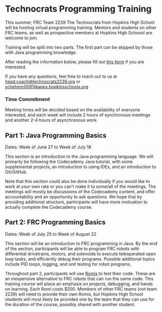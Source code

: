 # Technocrats Programming Training
This summer, FRC Team 2239 The Technocrats from Hopkins High School will be hosting virtual programming training. Mentors and students on other FRC teams, as well as prospective members at Hopkins High Schoool are welcome to join. 

Training will be split into two parts. The first part can be skipped by those with Java programming knowledge.

After reading the information below, please  fill out [this form](https://forms.gle/tTAQsDyuWtDNYtP19) if you are interested.

If you have any questions,  feel  free to  reach out to us  at [head.coach@technocrats2239.org](mailto:head.coach@technocrats2239.org) or [schehenr0091@apps.hopkinsschools.org](mailto:schehenr0091@apps.hopkinsschools.org)
### Time Commitment
Meeting times will be decided based on the availability of everyone interested, and each week will include 2 hours of synchronous meetings and another 2-4 hours of asynchronous work.
## Part 1: Java Programming Basics
Dates: Week of June 27 to Week of July 18

This section is an introduction to the Java programming language. We will primarily be following the Codecademy Java tutorial, with some supplemental projects, an introduction to using IDEs, and an introduction to Git/GitHub.

Note that this section could also be done individually if you would like to work at your own rate or you can't make it to some/all of the meetings. The meetings will mostly be discussions of the Codecademy content, and offer accountability and an opportunity to ask questions. We hope that by providing additional structure, participants will have more motivation to actually complete the Codecademy course.

## Part 2: FRC Programming Basics
Dates: Week of July 25 to Week of August 22

This section will be an introduction to FRC programming in Java. By the end of the section, participants will be able to program FRC robots with differential drivetrains, motors, and solenoids to execute teleoperated open loop tasks, and efficiently debug their programs. Possible additional topics include PID loops, logging, and unit testing for robot programs.

Throughout part 2, participants will use [Romis](https://docs.wpilib.org/en/stable/docs/romi-robot/index.html) to test their code. These are an inexpensive alternative to FRC robots that can run the same code. This training course will place an emphasis on projects, debugging, and hands on learning. Each Romi costs $200. Members of other FRC teams (not team 2239) will need to provide their own Romis, but Hopkins High School students will most likely be provided one by the team that they can use for the duration of the course, possibly shared with another student.